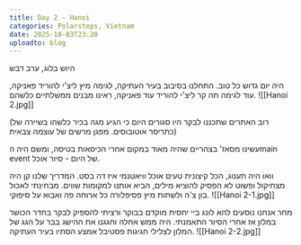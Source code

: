 ```yaml
---
title: Day 2 - Hanoi
categories: Polarsteps, Vietnam
date: 2025-10-03T23:20
uploadto: blog
---
```

היוש בלוג, ערב דבש

היה יום גדוש כל טוב. התחלנו בסיבוב בעיר העתיקה, לגימה מיץ ליצ'י להוריד פאניקה, עוד לגימה תה קר ליצ'י להוריד עוד פאניקה, ראינו מבנים ממשלתיים כלשהם.
![[Hanoi 2.jpg]]

(רוב האתרים שתכננו לבקר היו סגורים היום כי הגיע מגה בכיר כלשהו בשיירה של כתריסר אוטובוסים. מפגן מרשים של עוצמה צבאית)

עשינו מסאז' בצהריים שהיה מאוד במקום אחרי הכיסאות בטיסה, ומשם היה הmain event של היום - סיור אוכל.

וואו היה תענוג, הכל קיצונית טעים אוכל וויאטנמי איז דה בסט. המדריך שלנו קן היה מצחיקול ופשוט לא הפסיק להוציא מילים, הביא אותנו למקומות שווים. מבחינתי לאכול בון צ'ה ולשתות מיץ פסיפלורה כל ארוחה פה ואבוא על סיפוקי.
![[Hanoi 2-1.jpg]]

מחר אנחנו נוסעים להא לונג ביי יחסית מוקדם בבוקר ורציתי להספיק לבקר בחדר הכושר במלון אז אחרי הסיור התאמנתי. היה ממש אחלה וחגגנו את ההישג בבר על הגג של המלון לצלילי חגיגות פסטיבל אמצע הסתיו בעיר העתיקה.
![[Hanoi 2-2.jpg]]